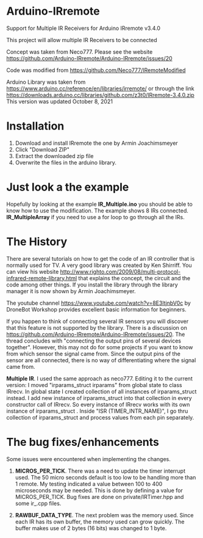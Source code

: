 # Arduino-IRremote
Support for Multiple IR Receivers for Arduino IRremote v3.4.0

This project will allow multiple IR Receivers to be connected

Concept was taken from Neco777. Please see the website
https://github.com/Arduino-IRremote/Arduino-IRremote/issues/20

Code was modified from
https://github.com/Neco777/IRemoteModified

Arduino Library was taken from 
https://www.arduino.cc/reference/en/libraries/irremote/
or through the link
https://downloads.arduino.cc/libraries/github.com/z3t0/IRremote-3.4.0.zip
This version was updated October 8, 2021

# Installation
1. Download and install IRremote the one by Armin Joachimsmeyer
2. Click "Download ZIP"
3. Extract the downloaded zip file
4. Overwrite the files in the arduino library.

# Just look a the example
Hopefully by looking at the example **IR_Multiple.ino** you should be able to know how to use the modification. The example shows 8 IRs connected. **IR_MultipleArray** if you need to use a for loop to go through all the IRs.

# The History
There are several tutorials on how to get the code of an IR controller that is normally used for TV. A very good library was created by Ken Shirriff. You can view his website http://www.righto.com/2009/08/multi-protocol-infrared-remote-library.html that explains the concept, the circuit and the code among other things. If you install the library through the library manager it is now shown by Armin Joachimsmeyer.

The youtube channel https://www.youtube.com/watch?v=8E3ltjnbV0c by DroneBot Workshop provides excellent basic information for beginners.

If you happen to think of connecting several IR sensors you will discover that this feature is not supported by the library. There is a discussion on https://github.com/Arduino-IRremote/Arduino-IRremote/issues/20. The thread concludes with "connecting the output pins of several devices together". However, this may not do for some projects if you want to know from which sensor the signal came from. Since the output pins of the sensor are all connected, there is no way of differentiating where the signal came from.

**Multiple IR**. I used the same approach as neco777. Editing it to the current version:
I moved "irparams_struct irparams" from global state to class IRrecv. In global state I created collection of all instances of irparams_struct instead. I add new instance of irparams_struct into that collection in every constructor call of IRrecv. So every instance of IRrecv works with its own instance of irparams_struct . Inside "ISR (TIMER_INTR_NAME)", I go thru collection of irparams_struct and process values from each pin separately.

# The bug fixes/enhancements
Some issues were encountered when implementing the changes.

1. **MICROS_PER_TICK**. There was a need to update the timer interrupt used. The 50 micro seconds default is too low to be handling more than 1 remote. My testing indicated a value between 100 to 400 microseconds may be needed. This is done by defining a value for MICROS_PER_TICK. Bug fixes are done on private/IRTimer.hpp and some ir_.cpp files.

2. **RAWBUF_DATA_TYPE**. The next problem was the memory used. Since each IR has its own buffer, the memory used can grow quickly. The buffer makes use of 2 bytes (16 bits) was changed to 1 byte. 
